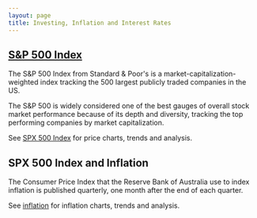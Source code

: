 ```yaml
---
layout: page
title: Investing, Inflation and Interest Rates
---
```


## [S&P 500 Index](spx-prices.html)

The S&P 500 Index from Standard & Poor's is a market-capitalization-weighted index tracking the 500 largest publicly traded companies in the US. 

The S&P 500 is widely considered one of the best gauges of overall stock market performance because of its depth and diversity, tracking the top performing companies by market capitalization.

See [SPX 500 Index](spx-prices.html) for price charts, trends and analysis.

## SPX 500 Index and Inflation

The Consumer Price Index that the Reserve Bank of Australia use to index inflation is published quarterly, one month after the end of each quarter.

See [inflation](inflation.html) for inflation charts, trends and analysis.
